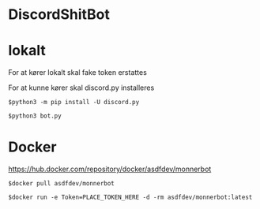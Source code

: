 # DiscordShitBot

# lokalt
For at kører lokalt skal fake token erstattes

For at kunne kører skal discord.py installeres
```
$python3 -m pip install -U discord.py

$python3 bot.py
```
# Docker

https://hub.docker.com/repository/docker/asdfdev/monnerbot
```
$docker pull asdfdev/monnerbot

$docker run -e Token=PLACE_TOKEN_HERE -d -rm asdfdev/monnerbot:latest
```
